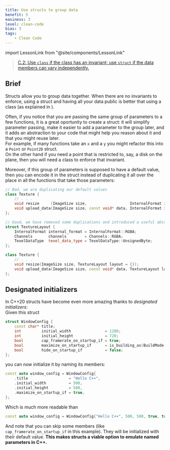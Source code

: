 ```yaml
---
title: Use structs to group data
benefit: 5
easiness: 3
level: clean-code
bias: 3
tags:
    - Clean Code
---
```

import LessonLink from "@site/components/LessonLink"

> [C.2: Use `class` if the class has an invariant; use `struct` if the data members can vary independently.](https://isocpp.github.io/CppCoreGuidelines/CppCoreGuidelines#c2-use-class-if-the-class-has-an-invariant-use-struct-if-the-data-members-can-vary-independently)

## Brief

Structs allow you to group data together. When there are no invariants to enforce, using a struct and having all your data public is better that using a class (as explained in <LessonLink slug="design-cohesive-classes"/>).

Often, if you notice that you are passing the same group of parameters to a few functions, it is a great oportunity to create a struct: it will simplify parameter passing, make it easier to add a parameter to the group later, and it adds an abstraction to your code that might help you reason about it and that you might reuse later.<br/>
For example, if many functions take an `x` and a `y` you might refactor this into a `Point` or `Point2D` struct.<br/>
On the other hand if you need a point that is restricted to, say, a disk on the plane, then you will need a class to enforce that invariant.

Moreover, if this group of parameters is supposed to have a default value, then you can encode it in the struct instead of duplicating it all over the place in all the functions that take those parameters:

```cpp
// Bad, we are duplicating our default values
class Texture {
    // . . .
    void resize     (ImageSize size,                   InternalFormat internal_format = InternalFormat::RGBA, Channels channels = Channels::RGBA, TexelDataType texel_data_type = TexelDataType::UnsignedByte);
    void upload_data(ImageSize size, const void* data, InternalFormat internal_format = InternalFormat::RGBA, Channels channels = Channels::RGBA, TexelDataType texel_data_type = TexelDataType::UnsignedByte);
};
```

```cpp
// Good, we have removed some duplications and introduced a useful abstraction
struct TextureLayout {
    InternalFormat internal_format = InternalFormat::RGBA;
    Channels       channels        = Channels::RGBA;
    TexelDataType  texel_data_type = TexelDataType::UnsignedByte;
};

class Texture {
    // . . .
    void resize(ImageSize size, TextureLayout layout = {});
    void upload_data(ImageSize size, const void* data, TextureLayout layout = {});
};
```

## Designated initializers

In C++20 structs have become even more amazing thanks to *designated initializers*:<br/>
Given this struct
```cpp
struct WindowConfig {
    const char* title;                                                            // The title that will be displayed in the title bar of the window
    int         initial_width               = 1280;                               // Initial width of the window
    int         initial_height              = 720;                                // Initial height of the window
    bool        cap_framerate_on_startup_if = true;                               // Whether the framerate should be capped or not (this can later be changed at runtime through window.cap_framerate_if())
    bool        maximize_on_startup_if      = is_building_as(BuildMode::Release); // Whether the window will be maximized when the application starts.
    bool        hide_on_startup_if          = false;                              // Whether the window will be hidden when the application starts.
};
```

you can now initialize it by naming its members:
```cpp
const auto window_config = WindowConfig{
    .title                  = "Hello C++",
    .initial_width          = 500,
    .initial_height         = 500,
    .maximize_on_startup_if = true,
};
```

Which is much more readable than
```cpp
const auto window_config = WindowConfig{"Hello C++", 500, 500, true, true, false};
```

And note that you can skip some members (like `cap_framerate_on_startup_if` in this example). They will be initialized with their default value. **This makes structs a viable option to emulate named parameters in C++.**